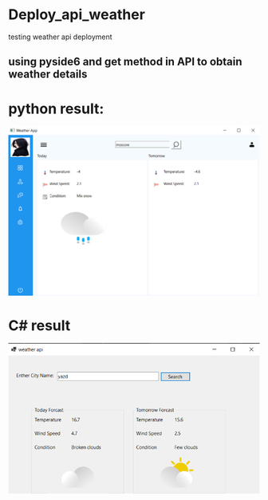 # Deploy_api_weather
testing weather api deployment

## using pyside6 and get method in API to obtain weather details 

# python result:
![1](./Screenshot%20(12).png)

# C# result
![1](./Screenshot%20(13).png)
